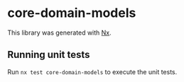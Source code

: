 # core-domain-models

This library was generated with [Nx](https://nx.dev).

## Running unit tests

Run `nx test core-domain-models` to execute the unit tests.
